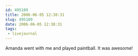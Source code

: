 ```yaml
---
id: 495109
title: 2006-06-05 12:38:31
slug: 495109
date: 2006-06-05 12:38:31tags: 
 - livejournal
---
```


Amanda went with me and played paintball. It was awesome!
